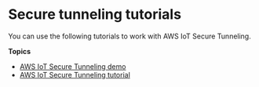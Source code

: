 # Secure tunneling tutorials<a name="secure-tunnel-tutorial"></a>

You can use the following tutorials to work with AWS IoT Secure Tunneling\.

**Topics**
+ [AWS IoT Secure Tunneling demo](secure-tunneling-demo.md)
+ [AWS IoT Secure Tunneling tutorial](secure-tunneling-tutorial.md)